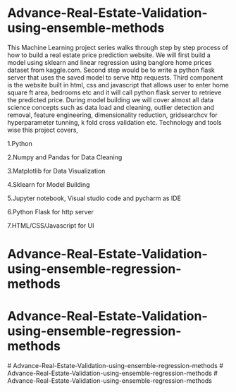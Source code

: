 # Advance-Real-Estate-Validation-using-ensemble-methods

This Machine Learning project series walks through step by step process of how to build a real estate price prediction website. We will first build a model using sklearn and linear regression using banglore home prices dataset from kaggle.com. Second step would be to write a python flask server that uses the saved model to serve http requests. Third component is the website built in html, css and javascript that allows user to enter home square ft area, bedrooms etc and it will call python flask server to retrieve the predicted price. During model building we will cover almost all data science concepts such as data load and cleaning, outlier detection and removal, feature engineering, dimensionality reduction, gridsearchcv for hyperparameter tunning, k fold cross validation etc. Technology and tools wise this project covers,

1.Python

2.Numpy and Pandas for Data Cleaning

3.Matplotlib for Data Visualization

4.Sklearn for Model Building

5.Jupyter notebook, Visual studio code and pycharm as IDE

6.Python Flask for http server

7.HTML/CSS/Javascript for UI
# Advance-Real-Estate-Validation-using-ensemble-regression-methods
# Advance-Real-Estate-Validation-using-ensemble-regression-methods
#   A d v a n c e - R e a l - E s t a t e - V a l i d a t i o n - u s i n g - e n s e m b l e - r e g r e s s i o n - m e t h o d s  
 #   A d v a n c e - R e a l - E s t a t e - V a l i d a t i o n - u s i n g - e n s e m b l e - r e g r e s s i o n - m e t h o d s  
 # Advance-Real-Estate-Validation-using-ensemble-regression-methods
